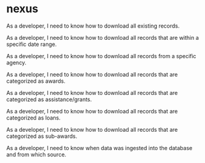 # nexus

As a developer, I need to know how to download all existing records.

As a developer, I need to know how to download all records that are within a specific date range.

As a developer, I need to know how to download all records from a specific agency.

As a developer, I need to know how to download all records that are categorized as awards.

As a developer, I need to know how to download all records that are categorized as assistance/grants.

As a developer, I need to know how to download all records that are categorized as loans.

As a developer, I need to know how to download all records that are categorized as sub-awards.

As a developer, I need to know when data was ingested into the database and from which source.
